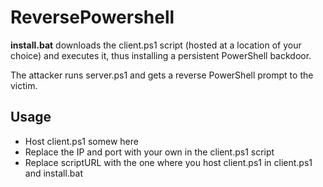 # ReversePowershell

__install.bat__ downloads the client.ps1 script (hosted at a location of your choice) and executes it, thus installing a persistent PowerShell backdoor.

The attacker runs server.ps1 and gets a reverse PowerShell prompt to the victim.

## Usage

* Host client.ps1 somew	here
* Replace the IP and port with your own in the client.ps1 script
* Replace scriptURL with the one where you host client.ps1 in client.ps1 and install.bat
